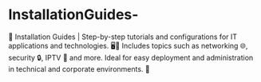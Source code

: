 # InstallationGuides-
📘 Installation Guides | Step-by-step tutorials and configurations for IT applications and technologies. 🖥️💾 Includes topics such as networking 🌐, security 🔒, IPTV 📡 and more. Ideal for easy deployment and administration in technical and corporate environments. 🚀
